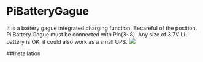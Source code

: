 # PiBatteryGague
It is a battery gague integrated charging function.
Becareful of the position. Pi Battery Gague must be connected with Pin(3~8).
Any size of 3.7V Li-battery is OK, it could also work as a small UPS.
![](https://github.com/lspoplove/D-duino/blob/master/Documents/pibatterygague.jpg)

##Installation
